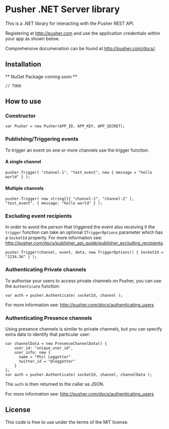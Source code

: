 # Pusher .NET Server library

This is a .NET library for interacting with the Pusher REST API.

Registering at <http://pusher.com> and use the application credentials within your app as shown below.

Comprehensive documenation can be found at <http://pusher.com/docs/>.

## Installation

** NuGet Package coming soon **
```
// TODO
```

## How to use

### Constructor

```
var Pusher = new Pusher(APP_ID, APP_KEY, APP_SECRET);
```

### Publishing/Triggering events

To trigger an event on one or more channels use the trigger function.

#### A single channel

```
pusher.Trigger( "channel-1", "test_event", new { message = "hello world" } );
```

#### Multiple channels

```
pusher.Trigger( new string[]{ "channel-1", "channel-2" ], "test_event", { message: "hello world" } );
```

### Excluding event recipients

In order to avoid the person that triggered the event also receiving it the `trigger` function can take an optional `ITriggerOptions` parameter which has a `SocketId` property. For more informaiton see: <http://pusher.com/docs/publisher_api_guide/publisher_excluding_recipients>.

```
pusher.Trigger(channel, event, data, new TriggerOptions() { SocketId = "1234.56" } );
```

### Authenticating Private channels

To authorise your users to access private channels on Pusher, you can use the `Authenticate` function:

```
var auth = pusher.Authenticate( socketId, channel );
```

For more information see: <http://pusher.com/docs/authenticating_users>

### Authenticating Presence channels

Using presence channels is similar to private channels, but you can specify extra data to identify that particular user:

```
var channelData = new PresenceChannelData() {
	user_id: "unique_user_id",
	user_info: new {
	  name = "Phil Leggetter"
	  twitter_id = "@leggetter"
	}
};
var auth = pusher.Authenticate( socketId, channel, channelData );
```

The `auth` is then returned to the caller as JSON.

For more information see: <http://pusher.com/docs/authenticating_users>

## License

This code is free to use under the terms of the MIT license.